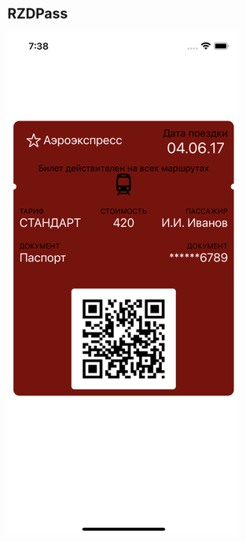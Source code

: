 # RZDPass
![alt text](https://github.com/Tambanco/RZDPass/blob/76311f15dd05e2fe45ca092489805f9e9417fa58/pass.png)

